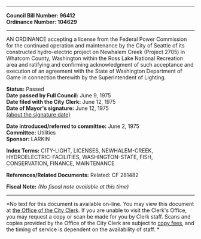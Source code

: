 * * * * *  
  
**Council Bill Number: [](#h0)[](#h2)96412**   
**Ordinance Number: 104629**  
  
* * * * *  
  
AN ORDINANCE accepting a license from the Federal Power Commission for the continued operation and maintenance by the City of Seattle of its constructed hydro-electric project on Newhalem Creek (Project 2705) in Whatcom County, Washington within the Ross Lake National Recreation area and ratifying and confirming acknowledgment of such acceptance and execution of an agreement with the State of Washington Department of Game in connection therewith by the Superintendent of Lighting.  
  
**Status:** Passed   
**Date passed by Full Council:** June 9, 1975   
**Date filed with the City Clerk:** June 12, 1975   
**Date of Mayor's signature:** June 12, 1975   
[(about the signature date)](/~public/approvaldate.htm)   
  
  
**Date introduced/referred to committee:** June 2, 1975   
**Committee:** Utilities   
**Sponsor:** LARKIN   
  
**Index Terms:** CITY-LIGHT, LICENSES, NEWHALEM-CREEK, HYDROELECTRIC-FACILITIES, WASHINGTON-STATE, FISH, CONSERVATION, FINANCE, MAINTENANCE  
  
**References/Related Documents:** Related: CF 281482  
  
**Fiscal Note:** *(No fiscal note available at this time)*  
  
* * * * *  
  
*No text for this document is available on-line. You may view this document at [the Office of the City Clerk](http://www.seattle.gov/leg/clerk/contactUs.htm). If you are unable to visit the Clerk's Office, you may request a copy or scan be made for you by Clerk staff. Scans and copies provided by the Office of the City Clerk are subject to [copy fees](http://clerk.seattle.gov/~public/clerkfees.htm), and the timing of service is dependent on the availability of staff. *  
  
  

